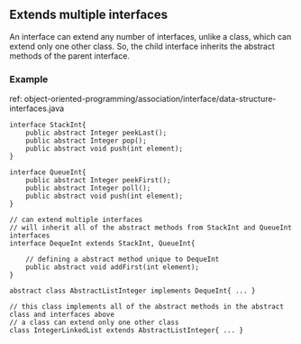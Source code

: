 ## Extends multiple interfaces
An interface can extend any number of interfaces, unlike a class, which can extend only one other class. So, the child interface inherits the abstract methods of the parent interface.

### Example
ref: object-oriented-programming/association/interface/data-structure-interfaces.java
```
interface StackInt{
    public abstract Integer peekLast();
    public abstract Integer pop();
    public abstract void push(int element);
}

interface QueueInt{
    public abstract Integer peekFirst();
    public abstract Integer poll();
    public abstract void push(int element);
}

// can extend multiple interfaces
// will inherit all of the abstract methods from StackInt and QueueInt interfaces
interface DequeInt extends StackInt, QueueInt{

    // defining a abstract method unique to DequeInt
    public abstract void addFirst(int element);
}

abstract class AbstractListInteger implements DequeInt{ ... }

// this class implements all of the abstract methods in the abstract class and interfaces above
// a class can extend only one other class
class IntegerLinkedList extends AbstractListInteger{ ... }
```

